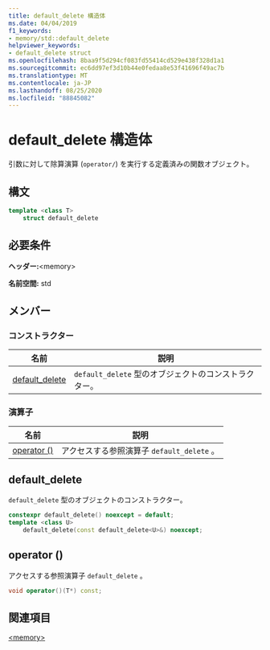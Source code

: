 ```yaml
---
title: default_delete 構造体
ms.date: 04/04/2019
f1_keywords:
- memory/std::default_delete
helpviewer_keywords:
- default_delete struct
ms.openlocfilehash: 8baa9f5d294cf083fd55414cd529e438f328d1a1
ms.sourcegitcommit: ec6dd97ef3d10b44e0fedaa8e53f41696f49ac7b
ms.translationtype: MT
ms.contentlocale: ja-JP
ms.lasthandoff: 08/25/2020
ms.locfileid: "88845082"
---
```

# <a name="default_delete-struct"></a>default_delete 構造体

引数に対して除算演算 (`operator/`) を実行する定義済みの関数オブジェクト。

## <a name="syntax"></a>構文

```cpp
template <class T>
    struct default_delete
```

## <a name="requirements"></a>必要条件

**ヘッダー:**\<memory>

**名前空間:** std

## <a name="members"></a>メンバー

### <a name="constructors"></a>コンストラクター

|名前|説明|
|-|-|
|[default_delete](#default_delete)|`default_delete` 型のオブジェクトのコンストラクター。|

### <a name="operators"></a>演算子

|名前|説明|
|-|-|
|[operator ()](#op_paren)|アクセスする参照演算子 `default_delete` 。|

## <a name="default_delete"></a><a name="default_delete"></a> default_delete

`default_delete` 型のオブジェクトのコンストラクター。

```cpp
constexpr default_delete() noexcept = default;
template <class U>
    default_delete(const default_delete<U>&) noexcept;
```

## <a name="operator"></a><a name="op_paren"></a> operator ()

アクセスする参照演算子 `default_delete` 。

```cpp
void operator()(T*) const;
```

## <a name="see-also"></a>関連項目

[\<memory>](../standard-library/memory.md)
